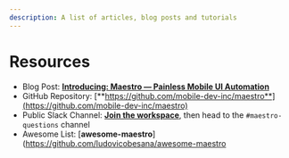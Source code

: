 ```yaml
---
description: A list of articles, blog posts and tutorials
---
```


# Resources

* Blog Post: [**Introducing: Maestro — Painless Mobile UI Automation**](https://maestro.dev/blog/introducing-maestro-painless-mobile-ui-automation)
* GitHub Repository: [**https://github.com/mobile-dev-inc/maestro**](https://github.com/mobile-dev-inc/maestro)
* Public Slack Channel: [**Join the workspace**](https://docsend.com/view/3r2sf8fvvcjxvbtk), then head to the `#maestro-questions` channel
* Awesome List: [**awesome-maestro**](https://github.com/ludovicobesana/awesome-maestro